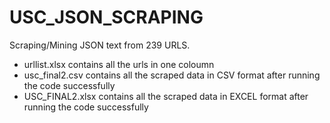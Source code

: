 # USC_JSON_SCRAPING
Scraping/Mining JSON text from 239 URLS.
* urllist.xlsx contains all the urls in one coloumn
* usc_final2.csv contains all the scraped data in CSV format after running the code successfully
* USC_FINAL2.xlsx contains all the scraped data in EXCEL format after running the code successfully
